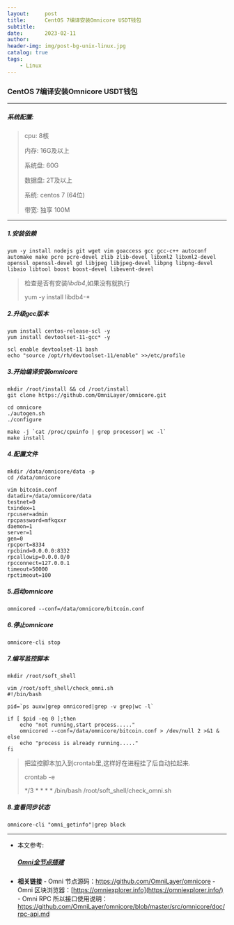```yaml
---
layout:     post
title:      CentOS 7编译安装Omnicore USDT钱包
subtitle:   
date:       2023-02-11
author:     
header-img: img/post-bg-unix-linux.jpg
catalog: true
tags:
    - Linux
---
```


###  CentOS 7编译安装Omnicore USDT钱包

----

##### 系统配置:

> cpu: 8核
>
> 内存: 16G及以上
>
> 系统盘: 60G
>
> 数据盘: 2T及以上
>
> 系统: centos 7 (64位)
>
> 带宽: 独享 100M

---

##### 1.安装依赖

```
yum -y install nodejs git wget vim goaccess gcc gcc-c++ autoconf automake make pcre pcre-devel zlib zlib-devel libxml2 libxml2-devel openssl openssl-devel gd libjpeg libjpeg-devel libpng libpng-devel libaio libtool boost boost-devel libevent-devel
```

> 检查是否有安装*libdb4*,如果没有就执行
>
> yum -y install libdb4-*

##### 2.升级gcc版本

```
yum install centos-release-scl -y
yum install devtoolset-11-gcc* -y

scl enable devtoolset-11 bash
echo "source /opt/rh/devtoolset-11/enable" >>/etc/profile
```

##### 3.开始编译安装omnicore

```
mkdir /root/install && cd /root/install
git clone https://github.com/OmniLayer/omnicore.git

cd omnicore
./autogen.sh
./configure

make -j `cat /proc/cpuinfo | grep processor| wc -l`
make install
```

##### 4.配置文件

```
mkdir /data/omnicore/data -p
cd /data/omnicore

vim bitcoin.conf
datadir=/data/omnicore/data
testnet=0
txindex=1
rpcuser=admin
rpcpassword=mfkqxxr
daemon=1
server=1
gen=0
rpcport=8334
rpcbind=0.0.0.0:8332
rpcallowip=0.0.0.0/0
rpcconnect=127.0.0.1
timeout=50000
rpctimeout=100
```

##### 5.启动omnicore

```
omnicored --conf=/data/omnicore/bitcoin.conf
```

##### 6.停止omnicore

```
omnicore-cli stop
```

##### 7.编写监控脚本

```
mkdir /root/soft_shell

vim /root/soft_shell/check_omni.sh
#!/bin/bash

pid=`ps auxw|grep omnicored|grep -v grep|wc -l`

if [ $pid -eq 0 ];then
	echo "not running,start process....."
	omnicored --conf=/data/omnicore/bitcoin.conf > /dev/null 2 >&1 &
else
	echo "process is already running....."
fi
```

> 把监控脚本加入到crontab里,这样好在进程挂了后自动拉起来.
>
> crontab -e
>
> */3 * * * * /bin/bash /root/soft_shell/check_omni.sh

##### 8.查看同步状态

```
omnicore-cli "omni_getinfo"|grep block
```

---

- 本文参考:

  ##### [Omni全节点搭建](https://www.cnblogs.com/wf-l5201314/p/11969636.html)

- **相关链接**
  \- Omni 节点源码：https://github.com/OmniLayer/omnicore
  \- Omni 区块浏览器：[https://omniexplorer.info](https://omniexplorer.info/)
  \- Omni RPC 所以接口使用说明：https://github.com/OmniLayer/omnicore/blob/master/src/omnicore/doc/rpc-api.md


